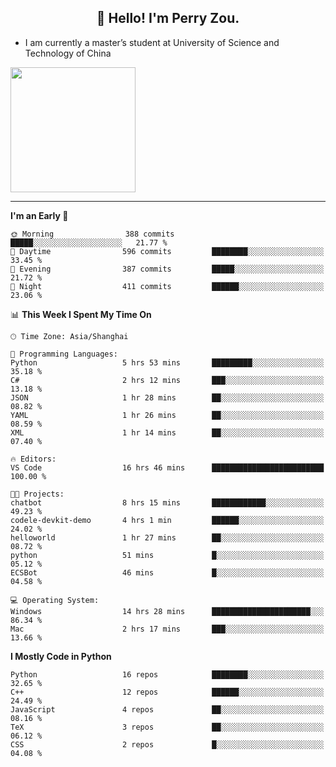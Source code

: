 <h2 align="center">👋 Hello! I'm Perry Zou.</h2>

- I am currently a master’s student at University of Science and Technology of China

<img height=200 align="center" src="https://github-readme-stats.vercel.app/api?username=zonepg" />

-------

<!--START_SECTION:waka-->
**I'm an Early 🐤** 

```text
🌞 Morning                388 commits         █████░░░░░░░░░░░░░░░░░░░░   21.77 % 
🌆 Daytime                596 commits         ████████░░░░░░░░░░░░░░░░░   33.45 % 
🌃 Evening                387 commits         █████░░░░░░░░░░░░░░░░░░░░   21.72 % 
🌙 Night                  411 commits         ██████░░░░░░░░░░░░░░░░░░░   23.06 % 
```


📊 **This Week I Spent My Time On** 

```text
🕑︎ Time Zone: Asia/Shanghai

💬 Programming Languages: 
Python                   5 hrs 53 mins       █████████░░░░░░░░░░░░░░░░   35.18 % 
C#                       2 hrs 12 mins       ███░░░░░░░░░░░░░░░░░░░░░░   13.18 % 
JSON                     1 hr 28 mins        ██░░░░░░░░░░░░░░░░░░░░░░░   08.82 % 
YAML                     1 hr 26 mins        ██░░░░░░░░░░░░░░░░░░░░░░░   08.59 % 
XML                      1 hr 14 mins        ██░░░░░░░░░░░░░░░░░░░░░░░   07.40 % 

🔥 Editors: 
VS Code                  16 hrs 46 mins      █████████████████████████   100.00 % 

🐱‍💻 Projects: 
chatbot                  8 hrs 15 mins       ████████████░░░░░░░░░░░░░   49.23 % 
codele-devkit-demo       4 hrs 1 min         ██████░░░░░░░░░░░░░░░░░░░   24.02 % 
helloworld               1 hr 27 mins        ██░░░░░░░░░░░░░░░░░░░░░░░   08.72 % 
python                   51 mins             █░░░░░░░░░░░░░░░░░░░░░░░░   05.12 % 
ECSBot                   46 mins             █░░░░░░░░░░░░░░░░░░░░░░░░   04.58 % 

💻 Operating System: 
Windows                  14 hrs 28 mins      ██████████████████████░░░   86.34 % 
Mac                      2 hrs 17 mins       ███░░░░░░░░░░░░░░░░░░░░░░   13.66 % 
```

**I Mostly Code in Python** 

```text
Python                   16 repos            ████████░░░░░░░░░░░░░░░░░   32.65 % 
C++                      12 repos            ██████░░░░░░░░░░░░░░░░░░░   24.49 % 
JavaScript               4 repos             ██░░░░░░░░░░░░░░░░░░░░░░░   08.16 % 
TeX                      3 repos             ██░░░░░░░░░░░░░░░░░░░░░░░   06.12 % 
CSS                      2 repos             █░░░░░░░░░░░░░░░░░░░░░░░░   04.08 % 
```




<!--END_SECTION:waka-->
